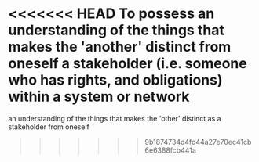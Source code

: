 <<<<<<< HEAD
To possess an understanding of the things that makes the 'another' distinct from oneself  a stakeholder (i.e. someone who has rights, and obligations) within a system or network
=======
an understanding of the things that makes the 'other' distinct as a stakeholder from oneself
>>>>>>> 9b1874734d4fd44a27e70ec41cb6e6388fcb441a
